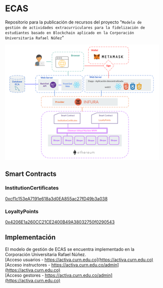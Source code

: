 # ECAS
Repositorio para la publicación de recursos del proyecto "`Modelo de gestión de actividades extracurriculares para la fidelización de estudiantes basado en Blockchain aplicado en la Corporación Universitaria Rafael Núñez`"

![Arquitectura](./arquitectura-proyecto.png)

## Smart Contracts
### InstitutionCertificates
[0xcf1c153eA7191e618a3d0EA855ac27fD49b3a038](https://goerli.etherscan.io/address/0xcf1c153eA7191e618a3d0EA855ac27fD49b3a038)
### LoyaltyPoints
[0x4206E1a260CC21CE2400B49A38032750f0290543](https://goerli.etherscan.io/address/0x4206E1a260CC21CE2400B49A38032750f0290543)


## Implementación
El modelo de gestión de ECAS se encuentra implementado en la Corporación Universitaria Rafael Núñez.<br/>
[Acceso usuarios - https://activa.curn.edu.co](https://activa.curn.edu.co)
<br/>
[Acceso instructores - https://activa.curn.edu.co/admin](https://activa.curn.edu.co)
<br/>
[Acceso gestores - https://activa.curn.edu.co/admin](https://activa.curn.edu.co)


